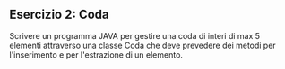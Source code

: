 ## Esercizio 2: Coda

Scrivere un programma JAVA per gestire una coda di interi di max 5 elementi attraverso una classe Coda che deve prevedere dei metodi per l'inserimento e per l'estrazione di un elemento.